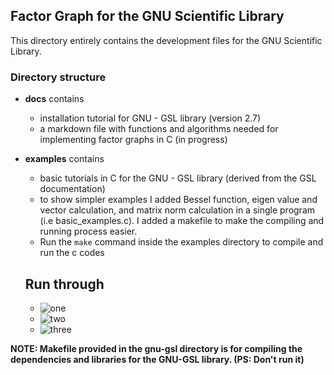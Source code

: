 ## Factor Graph for the GNU Scientific Library

This directory entirely contains the development files for the GNU Scientific Library. <br>
### Directory structure
- **docs** contains <br>
    - installation tutorial for GNU - GSL library (version 2.7)
    - a markdown file with functions and algorithms needed for implementing factor graphs in C (in progress)

- **examples** contains <br>
    - basic tutorials in C for the GNU - GSL library (derived from the GSL documentation)
    - to show simpler examples I added Bessel function, eigen value and vector calculation, and matrix norm calculation in a single program (i.e basic_examples.c). I added a makefile to make the compiling and running process easier.
    - Run the `make` command inside the examples directory to compile and run the c codes <br>
    ## Run through 
    - ![one](https://user-images.githubusercontent.com/91877888/168449355-7af4c3dd-f340-48a7-9979-03bdec23e84e.png)
    - ![two](https://user-images.githubusercontent.com/91877888/168449361-cec29743-1f53-4194-ab53-ecff11d8065a.png)
    - ![three](https://user-images.githubusercontent.com/91877888/168449368-4da916a0-74e6-40ea-8418-88102cab761e.png)

**NOTE: Makefile provided in the gnu-gsl directory is for compiling the dependencies and libraries for the GNU-GSL library. (PS: Don't run it)**
